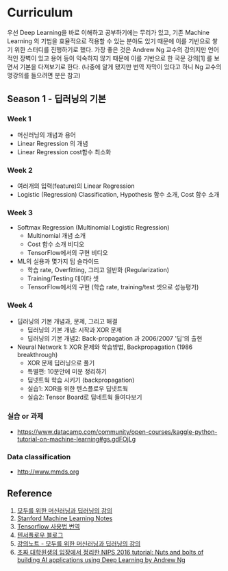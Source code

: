 # Curriculum

우선 Deep Learning을 바로 이해하고 공부하기에는 무리가 있고, 기존 Machine Learning 의 기법을 효율적으로 적용할 수 있는 분야도 있기 때문에 이를 기반으로 쌓기 위한 스터디를 진행하기로 했다. 가장 좋은 것은 Andrew Ng 교수의 강의지만 언어적인 장벽이 있고 용어 등이 익숙하지 않기 때문에 이를 기반으로 한 국문 강의[1] 를 보면서 기본을 다져보기로 한다. (나중에 알게 됐지만 번역 자막이 있다고 하니 Ng 교수의 명강의를 들으려면 분은 참고)


## Season 1 - 딥러닝의 기본

### Week 1

* 머신러닝의 개념과 용어
* Linear Regression 의 개념
* Linear Regression cost함수 최소화


### Week 2

* 여러개의 입력(feature)의 Linear Regression
* Logistic (Regression) Classification, Hypothesis 함수 소개, Cost 함수 소개


### Week 3

* Softmax Regression (Multinomial Logistic Regression)
    * Multinomial 개념 소개
    * Cost 함수 소개 비디오
    * TensorFlow에서의 구현 비디오
* ML의 실용과 몇가지 팁 슬라이드
    * 학습 rate, Overfitting, 그리고 일반화 (Regularization)
    * Training/Testing 데이타 셋
    * TensorFlow에서의 구현 (학습 rate, training/test 셋으로 성능평가)


### Week 4

* 딥러닝의 기본 개념과, 문제, 그리고 해결
    * 딥러닝의 기본 개념: 시작과 XOR 문제
    * 딥러닝의 기본 개념2: Back-propagation 과 2006/2007 '딥'의 출현
* Neural Network 1: XOR 문제와 학습방법, Backpropagation (1986 breakthrough)
    * XOR 문제 딥러닝으로 풀기
    * 특별편: 10분안에 미분 정리하기
    * 딥넷트웍 학습 시키기 (backpropagation)
    * 실습1: XOR을 위한 텐스플로우 딥넷트웍
    * 실습2: Tensor Board로 딥네트웍 들여다보기
    

### 실습 or 과제

* https://www.datacamp.com/community/open-courses/kaggle-python-tutorial-on-machine-learning#gs.gdFOjLg

### Data classification

* http://www.mmds.org

## Reference

1. [모두를 위한 머신러닝과 딥러닝의 강의](http://hunkim.github.io/ml/)
1. [Stanford Machine Learning Notes](http://www.holehouse.org/mlclass/)
1. [Tensorflow 사용법 번역](https://tensorflowkorea.gitbooks.io/tensorflow-kr/)
1. [텐서플로우 블로그](https://tensorflow.blog)
1. [강의노트 - 모두를 위한 머신러닝과 딥러닝의 강의](http://pythonkim.tistory.com/category/머신러닝_김성훈교수님)
1. [초짜 대학원생의 입장에서 정리한 NIPS 2016 tutorial: Nuts and bolts of building AI applications using Deep Learning by Andrew Ng](http://jaejunyoo.blogspot.com/2017/03/kr-nips-2016-tutorial-summary-nuts-and-bolts-of-building-AI-AndrewNg.html)
